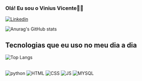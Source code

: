 
### Olá! Eu sou o Vinius Vicente👋🏾

[![Linkedin](https://img.shields.io/badge/LinkedIn-0077B5?style=for-the-badge&logo=linkedin&logoColor=white)](https://www.linkedin.com/in/vinicius-vicente-garcia-b27150254?utm_source=share&utm_campaign=share_via&utm_content=profile&utm_medium=ios_app )

![Anurag's GitHub stats](https://github-readme-stats.vercel.app/api?username=Vini1307&show_icons=true&theme=radical)

## Tecnologias que eu uso no meu dia a dia

![Top Langs](https://github-readme-stats.vercel.app/api/top-langs/?username=Vini1307&hide_progress=true)


<div style="display: inline_block"><br/>
<img align="center" alt="python"  src="https://img.shields.io/badge/Python-3776AB?style=for-the-badge&logo=python&logoColor=white">
<img align="center" alt="HTML"  src="https://img.shields.io/badge/HTML5-E34F26?style=for-the-badge&logo=html5&logoColor=white">
<img align="center" alt="CSS"  src="https://img.shields.io/badge/CSS3-1572B6?style=for-the-badge&logo=css3&logoColor=white">
<img align="center" alt="JS"  src="https://img.shields.io/badge/JavaScript-F7DF1E?style=for-the-badge&logo=javascript&logoColor=black">
<img align="center" alt="MYSQL"  src="https://img.shields.io/badge/MySQL-00000F?style=for-the-badge&logo=mysql&logoColor=white">

</div>

